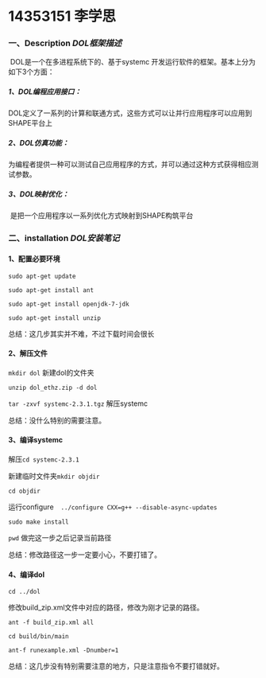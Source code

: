 # 14353151 李学思

### 一、Description *DOL框架描述*

​	DOL是一个在多进程系统下的、基于systemc 开发运行软件的框架。基本上分为如下3个方面：

##### 1、DOL编程应用接口：

​	DOL定义了一系列的计算和联通方式，这些方式可以让并行应用程序可以应用到SHAPE平台上

##### 2、DOL仿真功能：

​	为编程者提供一种可以测试自己应用程序的方式，并可以通过这种方式获得相应测试参数。

##### 3、DOL映射优化：

​	是把一个应用程序以一系列优化方式映射到SHAPE构筑平台

### 二、installation *DOL安装笔记*

#### 1、配置必要环境

``sudo apt-get update``

``sudo apt-get install ant``

``sudo apt-get install openjdk-7-jdk``

``sudo apt-get install unzip``

总结：这几步其实并不难，不过下载时间会很长

#### 2、解压文件

``mkdir dol`` 新建dol的文件夹

``unzip dol_ethz.zip -d dol``

``tar -zxvf systemc-2.3.1.tgz`` 解压systemc

总结：没什么特别的需要注意。

#### 3、编译systemc

解压``cd systemc-2.3.1`` 

新建临时文件夹``mkdir objdir`` 

``cd objdir``

运行configure``  ../configure CXX=g++ --disable-async-updates``

``sudo make install``

``pwd``  做完这一步之后记录当前路径

总结：修改路径这一步一定要小心，不要打错了。

#### 4、编译dol

``cd ../dol``

修改build_zip.xml文件中对应的路径，修改为刚才记录的路径。

``ant -f build_zip.xml all``

``cd build/bin/main``

``ant-f runexample.xml -Dnumber=1``

总结：这几步没有特别需要注意的地方，只是注意指令不要打错就好。

















